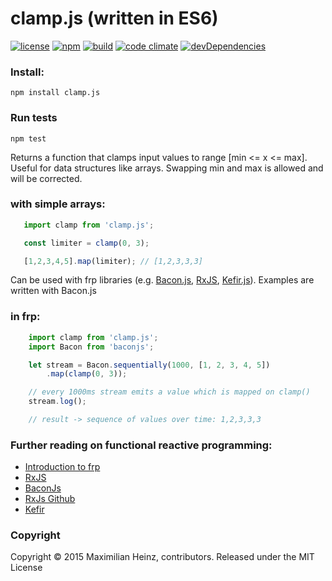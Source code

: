 # clamp.js (written in ES6)

[![license](http://img.shields.io/badge/license-MIT-blue.svg?style=flat)](https://raw.githubusercontent.com/meandmax/clamp.js/master/LICENSE)
[![npm](http://img.shields.io/npm/v/clamp.js.svg?style=flat)](https://www.npmjs.com/package/clamp.js)
[![build](http://img.shields.io/travis/meandmax/clamp.js/master.svg?style=flat)](https://travis-ci.org/meandmax/clamp.js)
[![code climate](http://img.shields.io/codeclimate/github/meandmax/clamp.js.svg?style=flat)](https://codeclimate.com/github/meandmax/clamp.js)
[![devDependencies](http://img.shields.io/david/dev/meandmax/clamp.js.svg?style=flat)](https://david-dm.org/meandmax/clamp.js#info=devDependencies&view=table)

### Install:

```
npm install clamp.js
```

### Run tests

```
npm test
```

Returns a function that clamps input values to range [min <= x <= max]. Useful for data structures like arrays. Swapping min and max is allowed and will be corrected.

### with simple arrays:

 ```js
    import clamp from 'clamp.js';

    const limiter = clamp(0, 3);

    [1,2,3,4,5].map(limiter); // [1,2,3,3,3]
 ```

Can be used with frp libraries (e.g. [Bacon.js](https://github.com/baconjs/bacon.js), [RxJS](https://github.com/Reactive-Extensions/RxJS), [Kefir.js](https://github.com/pozadi/kefir)). Examples are written with Bacon.js

### in frp:

```js
    import clamp from 'clamp.js';
    import Bacon from 'baconjs';

    let stream = Bacon.sequentially(1000, [1, 2, 3, 4, 5])
        .map(clamp(0, 3));

    // every 1000ms stream emits a value which is mapped on clamp()
    stream.log();

    // result -> sequence of values over time: 1,2,3,3,3
```

### Further reading on functional reactive programming:
- [Introduction to frp](https://gist.github.com/staltz/868e7e9bc2a7b8c1f754)
- [RxJS](http://reactive-extensions.github.io/RxJS/)
- [BaconJs](https://github.com/baconjs/bacon.js)
- [RxJs Github](https://github.com/Reactive-Extensions/RxJS)
- [Kefir](https://github.com/rpominov/kefir)

### Copyright

Copyright &copy; 2015 Maximilian Heinz, contributors. Released under the MIT License

